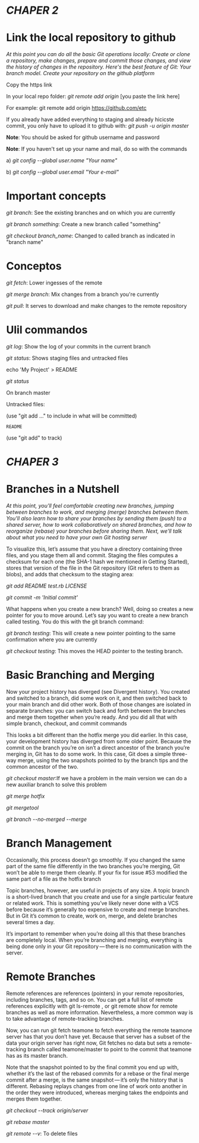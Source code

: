 _CHAPER 2_
=========================================================
Link the local repository to github
=========================================================

_At this point you can do all the basic Git operations locally: Create or clone a repository, make changes, prepare and commit those changes, and view the history of changes in the repository. Here's the best feature of Git: Your branch model.
Create your repository on the github platform_

Copy the https link

In your local repo folder: _git remote add origin_ [you paste the link here]

For example: git remote add origin https://github.com/etc

If you already have added everything to staging and already hicicste commit, you only have to upload it to github with: _git push -u origin master_

**Note**: You should be asked for github username and password

**Note**: If you haven't set up your name and mail, do so with the commands

a) _git config --global user.name "Your name"_

b) _git config --global user.email "Your e-mail"_

Important concepts
==========================================================
_git branch_: See the existing branches and on which you are currently

_git branch something_: Create a new branch called "something"

_git checkout branch_name_: Changed to called branch as indicated in "branch name"

Conceptos
=========================================================
_git fetch_: Lower ingesses of the remote

_git merge branch_: Mix changes from a branch you're currently

_git pull_: It serves to download and make changes to the remote repository

Ulil commandos
=========================================================

_git log_: Show the log of your commits in the current branch

_git status_: Shows staging files and untracked files

echo 'My Project' > README

_git status_

On branch master

Untracked files:

  (use "git add <file>..." to include in what will be committed)

    README
    
(use "git add" to track)

_CHAPER 3_
=========================================================
Branches in a Nutshell
=========================================================
_At this point, you'll feel comfortable creating new branches, jumping between branches to work, and merging (merge) branches between them. You'll also learn how to share your branches by sending them (push) to a shared server, how to work collaboratively on shared branches, and how to reorganize (rebase) your branches before sharing them. Next, we'll talk about what you need to have your own Git hosting server_

To visualize this, let’s assume that you have a directory containing three files, and you stage them all and commit. Staging the files computes a checksum for each one (the SHA-1 hash we mentioned in Getting Started), stores that version of the file in the Git repository (Git refers to them as blobs), and adds that checksum to the staging area:

_git add README test.rb LICENSE_

_git commit -m 'Initial commit'_

What happens when you create a new branch? Well, doing so creates a new pointer for you to move around. Let’s say you want to create a new branch called testing. You do this with the git branch command:

_git branch testing_: This will create a new pointer pointing to the same confirmation where you are currently

_git checkout testing_: This moves the HEAD pointer to the testing branch.

Basic Branching and Merging
=========================================================
Now your project history has diverged (see Divergent history). You created and switched to a branch, did some work on it, and then switched back to your main branch and did other work. Both of those changes are isolated in separate branches: you can switch back and forth between the branches and merge them together when you’re ready. And you did all that with simple branch, checkout, and commit commands

This looks a bit different than the hotfix merge you did earlier. In this case, your development history has diverged from some older point. Because the commit on the branch you’re on isn’t a direct ancestor of the branch you’re merging in, Git has to do some work. In this case, Git does a simple three-way merge, using the two snapshots pointed to by the branch tips and the common ancestor of the two.

_git checkout master_:If we have a problem in the main version we can do a new auxiliar branch to solve this problem

_git merge hotfix_

_git mergetool_

_git branch --no-merged --merge_

Branch Management
=========================================================
Occasionally, this process doesn’t go smoothly. If you changed the same part of the same file differently in the two branches you’re merging, Git won’t be able to merge them cleanly. If your fix for issue #53 modified the same part of a file as the hotfix branch

Topic branches, however, are useful in projects of any size. A topic branch is a short-lived branch that you create and use for a single particular feature or related work. This is something you’ve likely never done with a VCS before because it’s generally too expensive to create and merge branches. But in Git it’s common to create, work on, merge, and delete branches several times a day.

It’s important to remember when you’re doing all this that these branches are completely local. When you’re branching and merging, everything is being done only in your Git repository — there is no communication with the server.

Remote Branches
=========================================================
Remote references are references (pointers) in your remote repositories, including branches, tags, and so on. You can get a full list of remote references explicitly with git ls-remote <remote>, or git remote show <remote> for remote branches as well as more information. Nevertheless, a more common way is to take advantage of remote-tracking branches.
  
Now, you can run git fetch teamone to fetch everything the remote teamone server has that you don’t have yet. Because that server has a subset of the data your origin server has right now, Git fetches no data but sets a remote-tracking branch called teamone/master to point to the commit that teamone has as its master branch.

Note that the snapshot pointed to by the final commit you end up with, whether it’s the last of the rebased commits for a rebase or the final merge commit after a merge, is the same snapshot — it’s only the history that is different. Rebasing replays changes from one line of work onto another in the order they were introduced, whereas merging takes the endpoints and merges them together.

_git checkout --track origin/server_

_git rebase master_

_git remote --v_: To delete files

